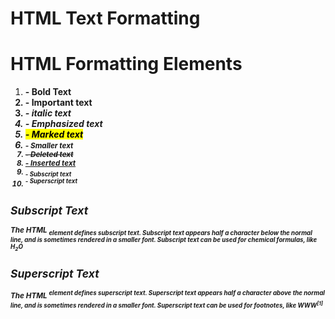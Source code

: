 # HTML Text Formatting

# HTML Formatting Elements

1. <b> - Bold Text
2. <strong> - Important text
3. <i> - italic text
4. <em> - Emphasized text
5. <mark> - Marked text
6. <small> - Smaller text
7. <del> - Deleted text
8. <ins> - Inserted text
9. <sub> - Subscript text
10. <sup> - Superscript text

## Subscript Text

_The HTML <sub> element defines subscript text. Subscript text appears half a character below the normal line, and is sometimes rendered in a smaller font. Subscript text can be used for chemical formulas, like H<sub>2</sub>O_

## Superscript Text

_The HTML <sup> element defines superscript text. Superscript text appears half a character above the normal line, and is sometimes rendered in a smaller font. Superscript text can be used for footnotes, like WWW<sup>[1]</sup>_
